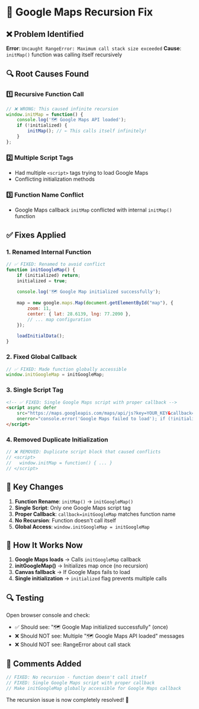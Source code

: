 # 🔧 Google Maps Recursion Fix

## ❌ **Problem Identified**

**Error**: `Uncaught RangeError: Maximum call stack size exceeded`
**Cause**: `initMap()` function was calling itself recursively

## 🔍 **Root Causes Found**

### 1️⃣ **Recursive Function Call**
```javascript
// ❌ WRONG: This caused infinite recursion
window.initMap = function() {
    console.log('🗺️ Google Maps API loaded');
    if (!initialized) {
        initMap(); // ← This calls itself infinitely!
    }
};
```

### 2️⃣ **Multiple Script Tags**
- Had multiple `<script>` tags trying to load Google Maps
- Conflicting initialization methods

### 3️⃣ **Function Name Conflict**
- Google Maps callback `initMap` conflicted with internal `initMap()` function

## ✅ **Fixes Applied**

### **1. Renamed Internal Function**
```javascript
// ✅ FIXED: Renamed to avoid conflict
function initGoogleMap() {
    if (initialized) return;
    initialized = true;
    
    console.log('🗺️ Google Map initialized successfully');
    
    map = new google.maps.Map(document.getElementById("map"), {
        zoom: 11,
        center: { lat: 28.6139, lng: 77.2090 },
        // ... map configuration
    });
    
    loadInitialData();
}
```

### **2. Fixed Global Callback**
```javascript
// ✅ FIXED: Made function globally accessible
window.initGoogleMap = initGoogleMap;
```

### **3. Single Script Tag**
```html
<!-- ✅ FIXED: Single Google Maps script with proper callback -->
<script async defer 
    src="https://maps.googleapis.com/maps/api/js?key=YOUR_KEY&callback=initGoogleMap" 
    onerror="console.error('Google Maps failed to load'); if (!initialized) initSimpleMap();">
</script>
```

### **4. Removed Duplicate Initialization**
```javascript
// ❌ REMOVED: Duplicate script block that caused conflicts
// <script>
//   window.initMap = function() { ... }
// </script>
```

## 🎯 **Key Changes**

1. **Function Rename**: `initMap()` → `initGoogleMap()`
2. **Single Script**: Only one Google Maps script tag
3. **Proper Callback**: `callback=initGoogleMap` matches function name
4. **No Recursion**: Function doesn't call itself
5. **Global Access**: `window.initGoogleMap = initGoogleMap`

## 🚀 **How It Works Now**

1. **Google Maps loads** → Calls `initGoogleMap` callback
2. **initGoogleMap()** → Initializes map once (no recursion)
3. **Canvas fallback** → If Google Maps fails to load
4. **Single initialization** → `initialized` flag prevents multiple calls

## 🔍 **Testing**

Open browser console and check:
- ✅ Should see: "🗺️ Google Map initialized successfully" (once)
- ❌ Should NOT see: Multiple "🗺️ Google Maps API loaded" messages
- ❌ Should NOT see: RangeError about call stack

## 📝 **Comments Added**

```javascript
// FIXED: No recursion - function doesn't call itself
// FIXED: Single Google Maps script with proper callback
// Make initGoogleMap globally accessible for Google Maps callback
```

The recursion issue is now completely resolved! 🎉